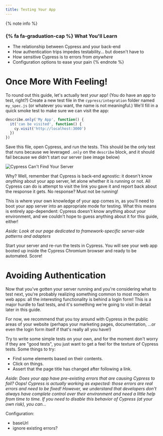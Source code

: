 ```yaml
---
title: Testing Your App
---
```


{% note info %}
### {% fa fa-graduation-cap %} What You'll Learn

- The relationship between Cypress and your back-end
- How authentication trips impedes testability... but doesn't have to
- How sensitive Cypress is to errors from _anywhere_
- Configuration options to ease your pain
{% endnote %}

# Once More With Feeling!

To round out this guide, let's actually test _your_ app! (You do have an app to test, right?) Create a new test file in the `cypress/integration` folder named `my_spec.js` (or whatever you want, the name is not meaningful.) We'll fill in a quick smoke test to make sure we can visit the app:

```js
describe.only('My App', function() {
  it('can be visited', function() {
    cy.visit('http://localhost:3000')
  })
})
```

Save this file, open Cypress, and run the tests. This should be the only test that runs because we leveraged `.only` on the `describe` block, and it should fail because we didn't start our server (see image below)

![Cypress Can't Find Your Server](http://placehold.it/1920x1080)

Why? Well, remember that Cypress is back-end agnostic: it doesn't know _anything_ about your app server, let alone whether it is running or not. All Cypress can do is attempt to visit the link you gave it and report back about the response it gets. No response? Must not be running!

This is where your own knowledge of your app comes in, as you'll need to boot your app server into an appropriate mode for testing. What this means is entirely app-dependent: Cypress doesn't know anything about your environment, and we couldn't hope to guess anything about it for this guide, either!

_Aside: Look at our page dedicated to framework-specific server-side patterns and adapters_

Start your server and re-run the tests in Cypress. You will see your web app booted up inside the Cypress Chromium browser and ready to be automated. Score!

# Avoiding Authentication

Now that you've gotten your server running and you're considering what to test next, you're probably realizing something common to most modern web apps: all the interesting functionality is behind a login form! This is a major hurdle to fast tests, and it's something we're going to visit in detail later in this guide.

For now, we recommend that you toy around with Cypress in the public areas of your website (perhaps your marketing pages, documentation, ...or even the login form itself if that's really all you have!)

Try to write some simple tests on your own, and for the moment don't worry if they are "good tests", you just want to get a feel for the texture of Cypress tests. Some things to try:

- Find some elements based on their contents.
- Click on things.
- Assert that the page title has changed after following a link.

_Aside: Does your app have pre-existing errors that are causing Cypress to fail? Oops! Cypress is actually working as expected: those errors are real errors and need to be fixed! However, we understand that developers don't always have complete control over their environment and need a little help from time to time. If you need to disable this behavior of Cypress (at your own risk), you can..._

Configuration:
- baseUrl
- ignore existing errors?
